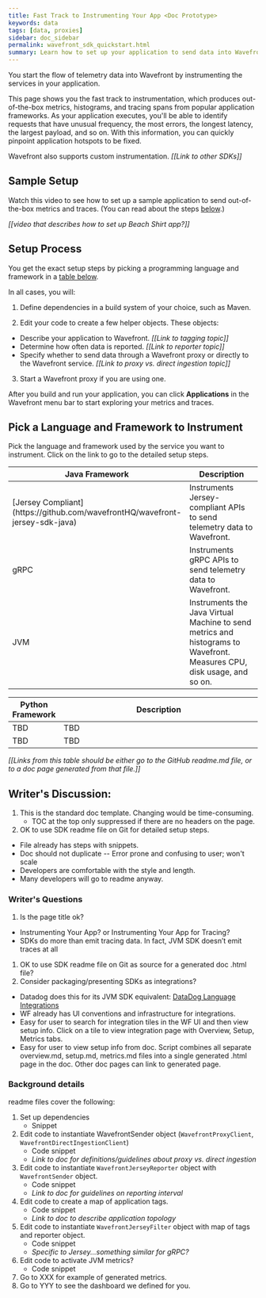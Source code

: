 ```yaml
---
title: Fast Track to Instrumenting Your App <Doc Prototype>
keywords: data
tags: [data, proxies]
sidebar: doc_sidebar
permalink: wavefront_sdk_quickstart.html
summary: Learn how to set up your application to send data into Wavefront.
---
```


You start the flow of telemetry data into Wavefront by instrumenting the services in your application. 

This page shows you the fast track to instrumentation, which produces out-of-the-box metrics, histograms, and tracing spans from popular application frameworks. As your application executes, you'll be able to identify requests that have unusual frequency, the most errors, the longest latency, the largest payload, and so on. With this information, you can quickly pinpoint application hotspots to be fixed.

Wavefront also supports custom instrumentation. _[[Link to other SDKs]]_

## Sample Setup

Watch this video to see how to set up a sample application to send out-of-the-box metrics and traces. (You can read about the steps [below](#setup-process).)

_[[video that describes how to set up Beach Shirt app?]]_

## Setup Process 

You get the exact setup steps by picking a programming language and framework in a [table below](#pick-a-language-and-framework-to-instrument). 

In all cases, you will:
 
1. Define dependencies in a build system of your choice, such as Maven. 

2. Edit your code to create a few helper objects. These objects:
  * Describe your application to Wavefront. _[[Link to tagging topic]]_
  * Determine how often data is reported. _[[Link to reporter topic]]_
  * Specify whether to send data through a Wavefront proxy or directly to the Wavefront service. _[[Link to proxy vs. direct ingestion topic]]_

3. Start a Wavefront proxy if you are using one. 

After you build and run your application, you can click **Applications** in the Wavefront menu bar to start exploring your metrics and traces.


## Pick a Language and Framework to Instrument 

Pick the language and framework used by the service you want to instrument. Click on the link to go to the detailed setup steps.

<table width="100%">
<colgroup>
<col width="20%" />
<col width="80%" />
</colgroup>
<tbody>
<thead>
<tr><th>Java Framework</th><th>Description</th></tr>
</thead>
<tr><td markdown="span">[Jersey Compliant](https://github.com/wavefrontHQ/wavefront-jersey-sdk-java)</td>
<td>Instruments Jersey-compliant APIs to send telemetry data to Wavefront.</td></tr>
<tr><td markdown="span">gRPC</td>
<td>Instruments gRPC APIs to send telemetry data to Wavefront.</td></tr>
<tr><td markdown="span">JVM</td>
<td>Instruments the Java Virtual Machine to send metrics and histograms to Wavefront. Measures CPU, disk usage, and so on.</td></tr>
</tbody>
</table>

<table width="100%">
<colgroup>
<col width="20%" />
<col width="80%" />
</colgroup>
<tbody>
<thead>
<tr><th>Python Framework</th><th>Description</th></tr>
</thead>
<tr><td markdown="span"> TBD </td>
<td>TBD</td></tr>
<tr><td markdown="span">TBD</td>
<td>TBD</td></tr>
</tbody>
</table>


_[[Links from this table should be either go to the GitHub readme.md file, or to a doc page generated from that file.]]_



## Writer's Discussion:

1. This is the standard doc template. Changing would be time-consuming. 
    - TOC at the top only suppressed if there are no headers on the page.
3. OK to use SDK readme file on Git for detailed setup steps. 
  - File already has steps with snippets.  
  - Doc should not duplicate -- Error prone and confusing to user; won't scale
  - Developers are comfortable with the style and length.
  - Many developers will go to readme anyway.

### Writer's Questions

1. Is the page title ok? 
  *  Instrumenting Your App? or Instrumenting Your App for Tracing? 
  * SDKs do more than emit tracing data. In fact, JVM SDK doesn’t emit traces at all
1. OK to use SDK readme file on Git as source for a generated doc .html file?
2. Consider packaging/presenting SDKs as integrations?
  * Datadog does this for its JVM SDK equivalent: [DataDog Language Integrations](https://docs.datadoghq.com/integrations/#cat-languages)
  * WF already has UI conventions and infrastructure for integrations.
  * Easy for user to search for integration tiles in the WF UI and then view setup info. Click on a tile to view integration page with Overview, Setup, Metrics tabs.
  * Easy for user to view setup info from doc. Script combines all separate overview.md, setup.md, metrics.md files into a single generated .html page in the doc. Other doc pages can link to generated page.

### Background details
readme files cover the following:
1. Set up dependencies
      * Snippet
2. Edit code to instantiate WavefrontSender object (`WavefrontProxyClient`, `WavefrontDirectIngestionClient`)
      * Code snippet
      * _Link to doc for definitions/guidelines about proxy vs. direct ingestion_
3. Edit code to instantiate `WavefrontJerseyReporter` object with `WavefrontSender` object.
      * Code snippet
      * _Link to doc for guidelines on reporting interval_
4. Edit code to create a map of application tags. 
      * Code snippet
      * _Link to doc to describe application topology_
5. Edit code to instantiate `WavefrontJerseyFilter` object with map of tags and reporter object.
      * Code snippet
      * _Specific to Jersey...something similar for gRPC?_
6. Edit code to activate JVM metrics?
      * Code snippet
6. Go to XXX for example of generated metrics.
7. Go to YYY to see the dashboard we defined for you.

